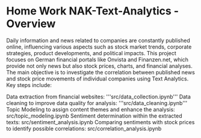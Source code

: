 # Home Work NAK-Text-Analytics - Overview
Daily information and news related to companies are constantly published online, influencing various aspects such as stock market trends, corporate strategies, product developments, and political impacts. This project focuses on German financial portals like Onvista and Finanzen.net, which provide not only news but also stock prices, charts, and financial analyses. The main objective is to investigate the correlation between published news and stock price movements of individual companies using Text Analytics. Key steps include:

Data extraction from financial websites: '''src/data_collection.ipynb'''
Data cleaning to improve data quality for analysis: '''src/data_cleaning.ipynb'''
Topic Modeling to assign content themes and enhance the analysis:     src/topic_modeling.ipynb
Sentiment determination within the extracted texts:     src/sentiment_analysis.ipynb
Comparing sentiments with stock prices to identify possible correlations:     src/correlation_analysis.ipynb
    



